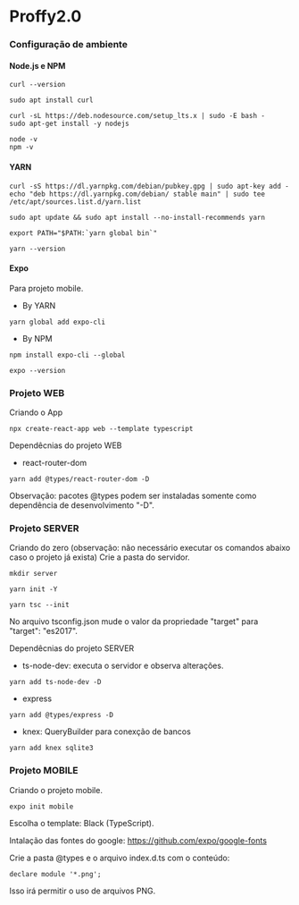 # Proffy2.0

### Configuração de ambiente

#### Node.js e NPM

```
curl --version
```
```
sudo apt install curl
```
```
curl -sL https://deb.nodesource.com/setup_lts.x | sudo -E bash -
sudo apt-get install -y nodejs
```
```
node -v
npm -v
```

#### YARN

```
curl -sS https://dl.yarnpkg.com/debian/pubkey.gpg | sudo apt-key add -
echo "deb https://dl.yarnpkg.com/debian/ stable main" | sudo tee /etc/apt/sources.list.d/yarn.list
```
```
sudo apt update && sudo apt install --no-install-recommends yarn
```
```
export PATH="$PATH:`yarn global bin`"
```
```
yarn --version
```

#### Expo

Para projeto mobile.

- By YARN
```
yarn global add expo-cli
```

- By NPM
```
npm install expo-cli --global
```
```
expo --version
```


### Projeto WEB

Criando o App

```
npx create-react-app web --template typescript
```

Dependêcnias do projeto WEB

- react-router-dom
```
yarn add @types/react-router-dom -D
```

Observação: pacotes @types podem ser instaladas somente como dependência de desenvolvimento "-D".

### Projeto SERVER


Criando do zero (observação: não  necessário executar os comandos abaixo caso o projeto já exista)
Crie a pasta do servidor.
```
mkdir server
```
```
yarn init -Y
```
```
yarn tsc --init
```

No arquivo tsconfig.json mude o valor da propriedade "target" para "target": "es2017".

Dependêcnias do projeto SERVER

- ts-node-dev: executa o servidor e observa alterações.

```
yarn add ts-node-dev -D
```
- express
```
yarn add @types/express -D
```
- knex: QueryBuilder para conexção de bancos
```
yarn add knex sqlite3
```



### Projeto MOBILE

Criando o projeto mobile.

```
expo init mobile
```
Escolha o template: Black (TypeScript).

Intalação das fontes do google: https://github.com/expo/google-fonts

Crie a pasta @types e o arquivo index.d.ts com o conteúdo:
```
declare module '*.png';
```
Isso irá permitir o uso de arquivos PNG.

